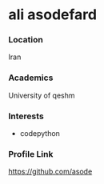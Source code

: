 # ali asodefard

### Location

Iran

### Academics

University of qeshm

### Interests

- codepython

### Profile Link

https://github.com/asode

